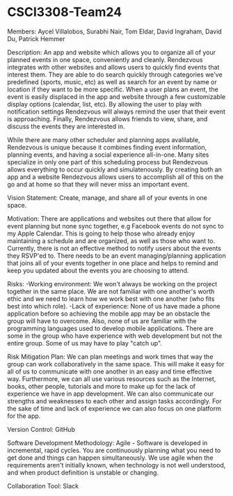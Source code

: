 # CSCI3308-Team24

Members: Aycel Villalobos, Surabhi Nair, Tom Eldar, David Ingraham, David Du, Patrick Hemmer

Description: An app and website which allows you to organize all of your planned events in one space, conveniently and cleanly. Rendezvous integrates with other websites and allows users to quickly find events that interest them. They are able to do search quickly through categories we've predefined (sports, music, etc) as well as search for an event by name or location if they want to be more specific. When a user plans an event, the event is easily displaced in the app and website through a few customizable display options (calendar, list, etc). By allowing the user to play with notification settings Rendezvous will always remind the user that their event is approaching. Finally, Rendezvous allows friends to view, share, and discuss the events they are interested in.

While there are many other scheduler and planning apps avalilable, Rendezvous is unique because it combines finding event information, planning events, and having a social experience all-in-one. Many sites specialize in only one part of this scheduling process but Rendezvous allows everything to occur quickly and simulatenously. By creating both an app and a website Rendezvous allows users to accomplish all of this on the go and at home so that they will never miss an important event.  
      
Vision Statement: Create, manage, and share all of your events in one space. 

Motivation: There are applications and websites out there that allow for event planning but none sync together, e.g Facebook events do not sync to my Apple Calendar. This is going to help those who already enjoy maintaining a schedule and are organized, as well as those who want to. Currently, there is not an effective method to notify users about the events they RSVP'ed to. There needs to be an event managing/planning application that joins all of your events together in one place and helps to remind and keep you updated about the events you are choosing to attend. 

Risks:
-Working environment: We won't always be working on the project together in the same place. We are not familiar with one another's worth ethic and we need to learn how we work best with one another (who fits best into which role).
-Lack of experience: None of us have made a phone application before so achieving the mobile app may be an obstacle the group will have to overcome. Also, none of us are familiar with the programming languages used to develop mobile applications. There are some in the group who have experience with web development but not the entire group. Some of us may have to play "catch up".


Risk Mitigation Plan:	We can plan meetings and work times that way the group can work collaboratively in the same space. This will make it easy for all of us to communicate with one another in an easy and time effective way. Furthermore, we can all use various resources such as the Internet, books, other people, tutorials and more to make up for the lack of experience we have in app development. We can also communicate our strengths and weaknesses to each other and assign tasks accordingly. For the sake of time and lack of experience we can also focus on one platform for the app. 

Version Control: GitHub

Software Development Methodology: Agile - Software is developed in incremental, rapid cycles. You are continuously planning what you need to get done and things can happen simultaneously. We use agile when the requirements aren't initially known, when technology is not well understood, and when product definition is unstable or changing. 

Collaboration Tool: Slack
